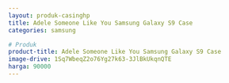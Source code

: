 ```yaml
---
layout: produk-casinghp
title: Adele Someone Like You Samsung Galaxy S9 Case
categories: samsung

# Produk
product-title: Adele Someone Like You Samsung Galaxy S9 Case
image-drive: 1Sq7WbeqZ2o76Yg27k63-3JlBkUkqnQTE
harga: 90000
---
```

